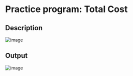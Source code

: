 # Practice program: Total Cost

## Description

![image](https://github.com/Tan12d/PWC_RDBMS_using_Oracle/assets/100254217/92ecc530-841c-489b-9917-5a3c98840eb0)

## Output

![image](https://github.com/Tan12d/PWC_RDBMS_using_Oracle/assets/100254217/03ad0e8a-364b-4a2c-ba81-b1262c3bf74d)
